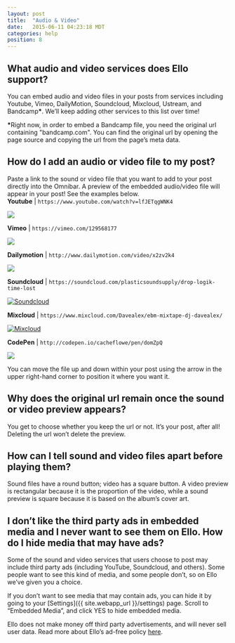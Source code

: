 ```yaml
---
layout: post
title:  "Audio & Video"
date:   2015-06-11 04:23:18 MDT
categories: help
position: 8
---
```

## What audio and video services does Ello support?

You can embed audio and video files in your posts from services including Youtube, Vimeo, DailyMotion, Soundcloud, Mixcloud, Ustream, and Bandcamp<strong>*</strong>. We’ll keep adding other services to this list over time! 

<strong>*</strong>Right now, in order to embed a Bandcamp file, you need the original url containing "bandcamp.com". You can find the original url by opening the page source and copying the url from the page’s meta data.

## How do I add an audio or video file to my post?

Paste a link to the sound or video file that you want to add to your post directly into the Omnibar. A preview of the embedded audio/video file will appear in your post! See the examples below.
<br>
**Youtube** | `https://www.youtube.com/watch?v=lfJETqgWNK4`

<div class="embetter" data-youtube-id="lfJETqgWNK4"><a href="https://www.youtube.com/watch?v=lfJETqgWNK4" target="_blank"><img src="http://img.youtube.com/vi/lfJETqgWNK4/0.jpg"></a></div>

**Vimeo** | `https://vimeo.com/129568177`

<div class="embetter" data-vimeo-id="129568177"><a href="https://vimeo.com/129568177" target="_blank"><img src="https://i.vimeocdn.com/video/527727231_640.jpg"></a></div>

**Dailymotion** | `http://www.dailymotion.com/video/x2zv2k4`

<div class="embetter" data-dailymotion-id="x2zv2k4"><a href="http://www.dailymotion.com/video/x2zv2k4" target="_blank"><img src="http://www.dailymotion.com/thumbnail/video/x2zv2k4"></a></div>

**Soundcloud** | `https://soundcloud.com/plasticsoundsupply/drop-logik-time-lost`

<div class="embetter" data-soundcloud-id="tracks/175330421"><a href="https://soundcloud.com/plasticsoundsupply/drop-logik-time-lost" target="_blank"><img src="https://i1.sndcdn.com/artworks-000096107951-bsqr4t-t500x500.jpg" alt="Soundcloud"></a></div>

**Mixcloud** | `https://www.mixcloud.com/Davealex/ebm-mixtape-dj-davealex/`

<div class="embetter" data-mixcloud-id="Davealex/ebm-mixtape-dj-davealex/"><a href="https://www.mixcloud.com/Davealex/ebm-mixtape-dj-davealex/" target="_blank"><img src="//images-mix.netdna-ssl.com/w/600/h/600/q/85/upload/images/extaudio/dc3ea751-8fae-414d-8685-1f04ef329a7f.jpg" alt="Mixcloud"></a></div>

**CodePen** | `http://codepen.io/cacheflowe/pen/domZpQ`

<div class="embetter" data-codepen-id="cacheflowe/pen/domZpQ"><a href="http://codepen.io/cacheflowe/pen/domZpQ" target="_blank"><img src="http://codepen.io/cacheflowe/pen/domZpQ/image/large.png"></a></div>

You can move the file up and down within your post using the arrow in the upper right-hand corner to position it where you want it.

## Why does the original url remain once the sound or video preview appears?

You get to choose whether you keep the url or not. It’s your post, after all! Deleting the url won’t delete the preview.

## How can I tell sound and video files apart before playing them?

Sound files have a round button; video has a square button. A video preview is rectangular because it is the proportion of the video, while a sound preview is square because it is based on the album’s cover art.

## I don’t like the third party ads in embedded media and I never want to see them on Ello. How do I hide media that may have ads?

Some of the sound and video services that users choose to post may include third party ads (including YouTube, Soundcloud, and others). Some people want to see this kind of media, and some people don’t, so on Ello we’ve given you a choice.

If you don’t want to see media that may contain ads, you can hide it by going to your [Settings]({{ site.webapp_url }}/settings) page. Scroll to “Embedded Media”, and click YES to hide embedded media.

Ello does not make money off third party advertisements, and will never sell user data. Read more about Ello’s ad-free policy [here](/wtf/about/ello-tracking-and-your-data/).

